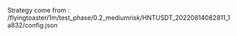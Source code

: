 Strategy come from : /flyingtoaster/1m/test_phase/0.2_mediumrisk/HNTUSDT_20220814082811_1a832/config.json